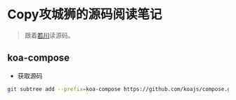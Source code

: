 # Copy攻城狮的源码阅读笔记

> 跟着[若川](https://github.com/lxchuan12)读源码。

## koa-compose

- 获取源码

```bash
git subtree add --prefix=koa-compose https://github.com/koajs/compose.git master
```